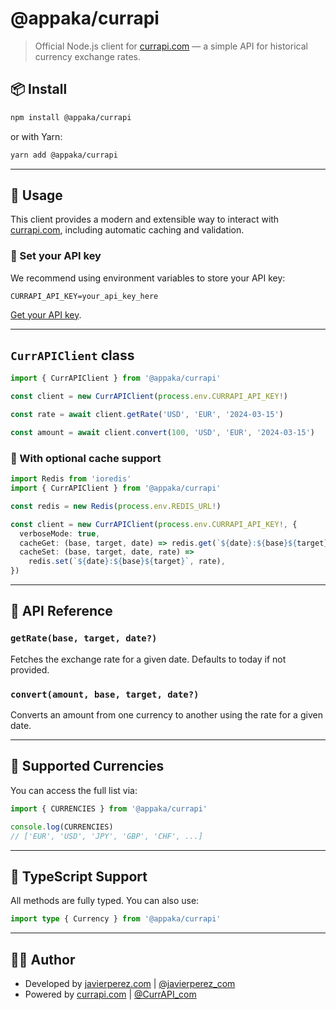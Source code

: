 # @appaka/currapi

> Official Node.js client for [currapi.com](https://currapi.com) — a simple API for historical currency exchange rates.

## 📦 Install

```bash
npm install @appaka/currapi
```

or with Yarn:

```bash
yarn add @appaka/currapi
```

---

## 🚀 Usage

This client provides a modern and extensible way to interact with [currapi.com](https://currapi.com), including automatic caching and validation.

### 🔐 Set your API key

We recommend using environment variables to store your API key:

```env
CURRAPI_API_KEY=your_api_key_here
```

[Get your API key](https://currapi.com/pricing).

---

## `CurrAPIClient` class

```ts
import { CurrAPIClient } from '@appaka/currapi'

const client = new CurrAPIClient(process.env.CURRAPI_API_KEY!)

const rate = await client.getRate('USD', 'EUR', '2024-03-15')

const amount = await client.convert(100, 'USD', 'EUR', '2024-03-15')
```

### 🧰 With optional cache support

```ts
import Redis from 'ioredis'
import { CurrAPIClient } from '@appaka/currapi'

const redis = new Redis(process.env.REDIS_URL!)

const client = new CurrAPIClient(process.env.CURRAPI_API_KEY!, {
  verboseMode: true,
  cacheGet: (base, target, date) => redis.get(`${date}:${base}${target}`),
  cacheSet: (base, target, date, rate) =>
    redis.set(`${date}:${base}${target}`, rate),
})
```

---

## 🔁 API Reference

### `getRate(base, target, date?)`

Fetches the exchange rate for a given date. Defaults to today if not provided.

### `convert(amount, base, target, date?)`

Converts an amount from one currency to another using the rate for a given date.

---

## 💱 Supported Currencies

You can access the full list via:

```ts
import { CURRENCIES } from '@appaka/currapi'

console.log(CURRENCIES)
// ['EUR', 'USD', 'JPY', 'GBP', 'CHF', ...]
```

---

## 🧪 TypeScript Support

All methods are fully typed. You can also use:

```ts
import type { Currency } from '@appaka/currapi'
```

---

## 🧑‍💻 Author

- Developed by [javierperez.com](https://javierperez.com) | [@javierperez_com](https://x.com/javierperez_com)
- Powered by [currapi.com](https://currapi.com) | [@CurrAPI_com](https://x.com/CurrAPI_com)
